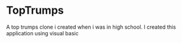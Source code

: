 # TopTrumps
A top trumps clone i created when i was in high school.
I created this application using visual basic
